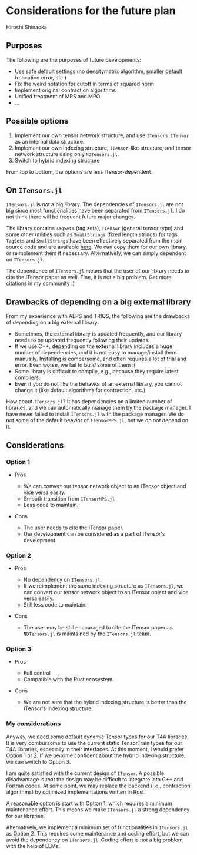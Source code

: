 # Considerations for the future plan

Hiroshi Shinaoka

## Purposes
The following are the purposes of future developments:

- Use safe default settings (no densitymatrix algorithm, smaller default truncation error, etc.)
- Fix the weird notation for cutoff in terms of squared norm
- Implement original contraction algorithms
- Unified treatment of MPS and MPO
- ...

## Possible options

1. Implement our own tensor network structure, and use `ITensors.ITensor` as an internal data structure.
2. Implement our own indexing structure, `ITensor`-like structure, and tensor network structure using only `NDTensors.jl`.
3. Switch to hybrid indexing structure

From top to bottom, the options are less ITensor-dependent.

## On `ITensors.jl`
`ITensors.jl` is not a big library.
The dependencies of `ITensors.jl` are not big since most functionalities have been separated from `ITensors.jl`.
I do not think there will be frequent future major changes.

The library contains `TagSets` (tag sets), `ITensor` (general tensor type) and some other utilities such as `SmallStrings` (fixed length strings) for tags.
`TagSets` and `SmallStrings` have been effectively separated from the main source code and are available [here](https://github.com/ITensor/ITensors.jl/tree/main/src/lib).
We can copy them for our own library, or reimplement them if necessary.
Alternatively, we can simply dependent on `ITensors.jl`.

The dependence of `ITensors.jl` means that the user of our library needs to cite the ITensor paper as well.
Fine, it is not a big problem. Get more citations in my community :)

## Drawbacks of depending on a big external library
From my experience with ALPS and TRIQS, the following are the drawbacks of depending on a big external library:

- Sometimes, the external library is updated frequently, and our library needs to be updated frequently following their updates.
- If we use C++, depending on the external library includes a huge number of dependencies, and it is not easy to manage/install them manually. Installing is combersome, and often requires a lot of trial and error. Even worse, we fail to build some of them :(
- Some library is difficult to compile, e.g., because they require latest compilers.
- Even if you do not like the behavior of an external library, you cannot change it (like default algorithms for contraction, etc.)

How about `ITensors.jl`? 
It has dependencies on a limited number of libraries, and we can automatically manage them by the package manager.
I have never failed to install `ITensors.jl` with the package manager.
We do not some of the default beavior of `ITensorMPS.jl`, but we do not depend on it.


## Considerations

### Option 1

- Pros
  - We can convert our tensor network object to an ITensor object and vice versa easily.
  - Smooth transition from `ITensorMPS.jl`
  - Less code to maintain.

- Cons
  - The user needs to cite the ITensor paper.
  - Our development can be considered as a part of ITensor's development.

### Option 2

- Pros
  - No dependency on `ITensors.jl`. 
  - If we reimplement the same indexing structure as `ITensors.jl`, we can convert our tensor network object to an ITensor object and vice versa easily.
  - Still less code to maintain.

- Cons
  - The user may be still encouraged to cite the ITensor paper as `NDTensors.jl` is maintained by the `ITensors.jl` team.

### Option 3
- Pros
  - Full control
  - Compatible with the Rust ecosystem.

- Cons
  - We are not sure that the hybrid indexing structure is better than the ITensor's indexing structure.

### My considerations
Anyway, we need some default dynamic Tensor types for our T4A libraries.
It is very combursome to use the current static TensorTrain types for our T4A libraries, especially in their interfaces.
At this moment, I would prefer Option 1 or 2.
If we become confident about the hybrid indexing structure, we can switch to Option 3.

I am quite satisfied with the current design of `ITensor`.
A possible disadvantage is that the design may be difficult to integrate into C++ and Fortran codes.
At some point, we may replace the backend (i.e., contraction algorithms) by optimized implementations written in Rust.

A reasonable option is start with Option 1, which requires a minimum maintenance effort.
This means we make `ITensors.jl` a strong dependency for our libraries.

Alternatively, we implement a minimum set of functionalities in `ITensors.jl` as Option 2.
This requires some maintenance and coding effort, but we can avoid the dependency on `ITensors.jl`.
Coding effort is not a big problem with the help of LLMs.